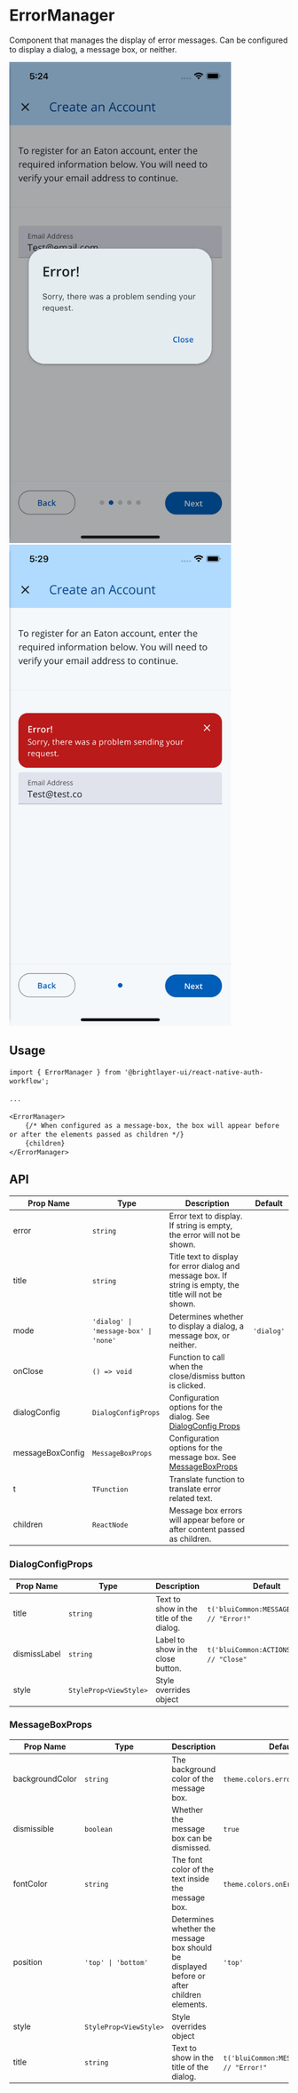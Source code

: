 # ErrorManager

Component that manages the display of error messages. Can be configured to display a dialog, a message box, or neither.

<img width="400" alt="Error Dialog" src="../../media/error-dialog.png">
<img width="400" alt="Error Box" src="../../media/error-box.png">

## Usage

```tsx
import { ErrorManager } from '@brightlayer-ui/react-native-auth-workflow';

...

<ErrorManager>
    {/* When configured as a message-box, the box will appear before or after the elements passed as children */}
    {children}
</ErrorManager>
```

## API

| Prop Name        | Type                                  | Description                                                                                              | Default    |
| ---------------- | ------------------------------------- | -------------------------------------------------------------------------------------------------------- | ---------- |
| error            | `string`                              | Error text to display. If string is empty, the error will not be shown.                                  |            |
| title            | `string`                              | Title text to display for error dialog and message box. If string is empty, the title will not be shown. |            |
| mode             | `'dialog' \| 'message-box' \| 'none'` | Determines whether to display a dialog, a message box, or neither.                                       | `'dialog'` |
| onClose          | `() => void`                          | Function to call when the close/dismiss button is clicked.                                               |            |
| dialogConfig     | `DialogConfigProps`                   | Configuration options for the dialog. See [DialogConfig Props](#dialogconfigprops)                       |            |
| messageBoxConfig | `MessageBoxProps`                     | Configuration options for the message box. See [MessageBoxProps](#messageboxprops)                       |            |
| t                | `TFunction`                           | Translate function to translate error related text.                                                      |            |
| children         | `ReactNode`                           | Message box errors will appear before or after content passed as children.                               |            |

### DialogConfigProps

| Prop Name    | Type                   | Description                              | Default                                      |
| ------------ | ---------------------- | ---------------------------------------- | -------------------------------------------- |
| title        | `string`               | Text to show in the title of the dialog. | `t('bluiCommon:MESSAGES.ERROR') // "Error!"` |
| dismissLabel | `string`               | Label to show in the close button.       | `t('bluiCommon:ACTIONS.CLOSE') // "Close" `  |
| style        | `StyleProp<ViewStyle>` | Style overrides object                   |                                              |

### MessageBoxProps

| Prop Name       | Type                   | Description                                                                               | Default                                      |
| --------------- | ---------------------- | ----------------------------------------------------------------------------------------- | -------------------------------------------- |
| backgroundColor | `string`               | The background color of the message box.                                                  | `theme.colors.error`                         |
| dismissible     | `boolean`              | Whether the message box can be dismissed.                                                 | `true`                                       |
| fontColor       | `string`               | The font color of the text inside the message box.                                        | `theme.colors.onError`                       |
| position        | `'top' \| 'bottom'`    | Determines whether the message box should be displayed before or after children elements. | `'top'`                                      |
| style           | `StyleProp<ViewStyle>` | Style overrides object                                                                    |                                              |
| title           | `string`               | Text to show in the title of the dialog.                                                  | `t('bluiCommon:MESSAGES.ERROR') // "Error!"` |
